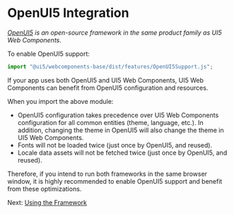 # OpenUI5 Integration

*[OpenUI5](https://openui5.org/) is an open-source framework in the same product family as UI5 Web Components.*

To enable OpenUI5 support:

```js
import "@ui5/webcomponents-base/dist/features/OpenUI5Support.js";
```

If your app uses both OpenUI5 and UI5 Web Components, UI5 Web Components can benefit
from OpenUI5 configuration and resources.

When you import the above module:
- OpenUI5 configuration takes precedence over UI5 Web Components configuration
  for all common entities (theme, language, etc.). In addition, changing the theme
  in OpenUI5 will also change the theme in UI5 Web Components.
- Fonts will not be loaded twice (just once by OpenUI5, and reused).
- Locale data assets will not be fetched twice (just once by OpenUI5, and reused).

Therefore, if you intend to run both frameworks in the same browser window,
it is highly recommended to enable OpenUI5 support and benefit from these optimizations.

Next: [Using the Framework](../other-framework-level-apis)
